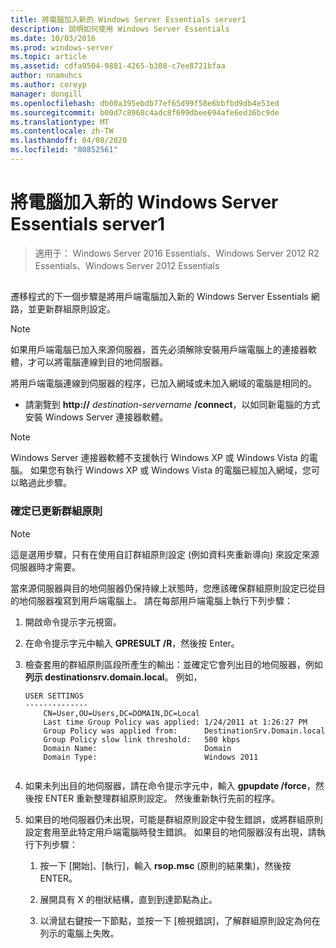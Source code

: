 ```yaml
---
title: 將電腦加入新的 Windows Server Essentials server1
description: 說明如何使用 Windows Server Essentials
ms.date: 10/03/2016
ms.prod: windows-server
ms.topic: article
ms.assetid: cdfa9504-9881-4265-b308-c7ee8721bfaa
author: nnamuhcs
ms.author: coreyp
manager: dongill
ms.openlocfilehash: db00a395ebdb77ef65d99f58e6bbfbd9db4e53ed
ms.sourcegitcommit: b00d7c8968c4adc8f699dbee694afe6ed36bc9de
ms.translationtype: MT
ms.contentlocale: zh-TW
ms.lasthandoff: 04/08/2020
ms.locfileid: "80852561"
---
```

# <a name="join-computers-to-the-new-windows-server-essentials-server1"></a>將電腦加入新的 Windows Server Essentials server1

>適用于： Windows Server 2016 Essentials、Windows Server 2012 R2 Essentials、Windows Server 2012 Essentials

##  <a name="BKMK_JoinComputers"></a>   
 遷移程式的下一個步驟是將用戶端電腦加入新的 Windows Server Essentials 網路，並更新群組原則設定。  
  
> [!NOTE]
>  如果用戶端電腦已加入來源伺服器，首先必須解除安裝用戶端電腦上的連接器軟體，才可以將電腦連線到目的地伺服器。  
  
 將用戶端電腦連線到伺服器的程序，已加入網域或未加入網域的電腦是相同的。  
  
- 請瀏覽到 **http://** <em>destination-servername</em> **/connect**，以如同新電腦的方式安裝 Windows Server 連接器軟體。  
  
> [!NOTE]
>  Windows Server 連接器軟體不支援執行 Windows XP 或 Windows Vista 的電腦。 如果您有執行 Windows XP 或 Windows Vista 的電腦已經加入網域，您可以略過此步驟。  
  
### <a name="ensure-that-group-policy-has-updated"></a>確定已更新群組原則  
  
> [!NOTE]
>  這是選用步驟，只有在使用自訂群組原則設定 (例如資料夾重新導向) 來設定來源伺服器時才需要。  
  
 當來源伺服器與目的地伺服器仍保持線上狀態時，您應該確保群組原則設定已從目的地伺服器複寫到用戶端電腦上。 請在每部用戶端電腦上執行下列步驟：  
  
1.  開啟命令提示字元視窗。  
  
2.  在命令提示字元中輸入 **GPRESULT /R**，然後按 Enter。  
  
3.  檢查套用的群組原則區段所產生的輸出：並確定它會列出目的地伺服器，例如**列示 destinationsrv.domain.local**。 例如，  
  
    ```  
    USER SETTINGS  
    --------------  
        CN=User,OU=Users,DC=DOMAIN,DC=Local  
        Last time Group Policy was applied: 1/24/2011 at 1:26:27 PM  
        Group Policy was applied from:      DestinationSrv.Domain.local  
        Group Policy slow link threshold:   500 kbps  
        Domain Name:                        Domain  
        Domain Type:                        Windows 2011  
  
    ```  
  
4.  如果未列出目的地伺服器，請在命令提示字元中，輸入 **gpupdate /force**，然後按 ENTER 重新整理群組原則設定。 然後重新執行先前的程序。  
  
5.  如果目的地伺服器仍未出現，可能是群組原則設定中發生錯誤，或將群組原則設定套用至此特定用戶端電腦時發生錯誤。 如果目的地伺服器沒有出現，請執行下列步驟：  
  
    1.  按一下 [開始]、[執行]，輸入 **rsop.msc** (原則的結果集)，然後按 ENTER。  
  
    2.  展開具有 X 的樹狀結構，直到到達節點為止。  
  
    3.  以滑鼠右鍵按一下節點，並按一下 [檢視錯誤]，了解群組原則設定為何在列示的電腦上失敗。
